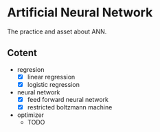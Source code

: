 # Artificial Neural Network

The practice and asset about ANN.

## Cotent
- regresion
	- [x] linear regression
	- [x] logistic regression

- neural network
	- [x] feed forward neural network
	- [x] restricted boltzmann machine

- optimizer
	- TODO

